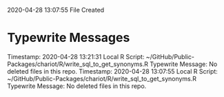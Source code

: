 2020-04-28 13:07:55 	File Created

# Typewrite Messages
Timestamp:	2020-04-28 13:21:31
Local R Script:	~/GitHub/Public-Packages/chariot/R/write_sql_to_get_synonyms.R
Typewrite Message:	No deleted files in this repo.
Timestamp:	2020-04-28 13:07:55
Local R Script:	~/GitHub/Public-Packages/chariot/R/write_sql_to_get_synonyms.R
Typewrite Message:	No deleted files in this repo.

